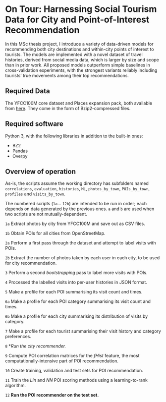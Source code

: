 # 	On Tour: Harnessing Social Tourism Data for City and Point-of-Interest Recommendation
In this MSc thesis project, I introduce a variety of data-driven models for recommending both city destinations and within-city points of interest to tourists. The models are implemented with a novel dataset of travel histories, derived from social media data, which is larger by size and scope than in prior work. All proposed models outperform simple baselines in cross-validation experiments, with the strongest variants reliably including tourists’ true movements among their top recommendations. 

## Required Data
The YFCC100M core dataset and Places expansion pack, both available from [here](https://multimediacommons.wordpress.com/yfcc100m-core-dataset/). They come in the form of Bzip2-compressed files.

## Required software
Python 3, with the following libraries in addition to the built-in ones: 
* BZ2
* Pandas
* Overpy

## Overview of operation

As-is, the scripts assume the working directory has subfolders named `correlations`, `evaluation`, `histories`, `ML`, `photos_by_town`, `POIs_by_town`, `profiles` and `visits_by_town`.

The numbered scripts (`1a`... `12b`) are intended to be run in order; each depends on data generated by the previous ones. `a` and `b` are used when two scripts are not mutually-dependent.

`1a`  Extract photos by city from YFCC100M and save out as CSV files.

`1b`  Obtain POIs for all cities from OpenStreetMap.

`2a`  Perform a first pass through the dataset and attempt to label visits with POIs.

`2b`  Extract the number of photos taken by each user in each city, to be used for city recommendation.

`3`   Perform a second *bootstrapping* pass to label more visits with POIs.    

`4`   Processed the labelled visits into per-user histories in JSON format.

`5`   Make a profile for each POI summarising its visit count and times.

`6a`  Make a profile for each POI category summarising its visit count and times.

`6b`  Make a profile for each city summarising its distribution of visits by category.

`7`   Make a profile for each tourist summarising their visit history and category preferences.

`8`   **Run the city recommender.*

`9`   Compute POI correlation matrices for the *fHist* feature, the most computationally-intensive part of POI recommendation.

`10`  Create training, validation and test sets for POI recommendation.

`11`  Train the *Lin* and *NN* POI scoring methods using a learning-to-rank algorithm.

`12`  **Run the POI recommender on the test set.**
